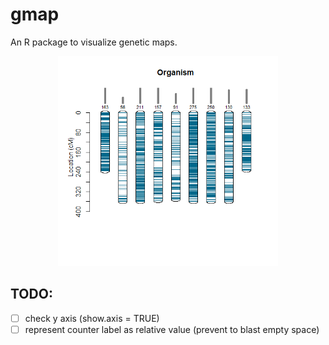 # gmap
An R package to visualize genetic maps.


<p align="center">
<img src="/img/example.png" style="width:70%;">
</p>

## TODO:
- [ ] check y axis (show.axis = TRUE)
- [ ] represent counter label as relative value (prevent to blast empty space)
